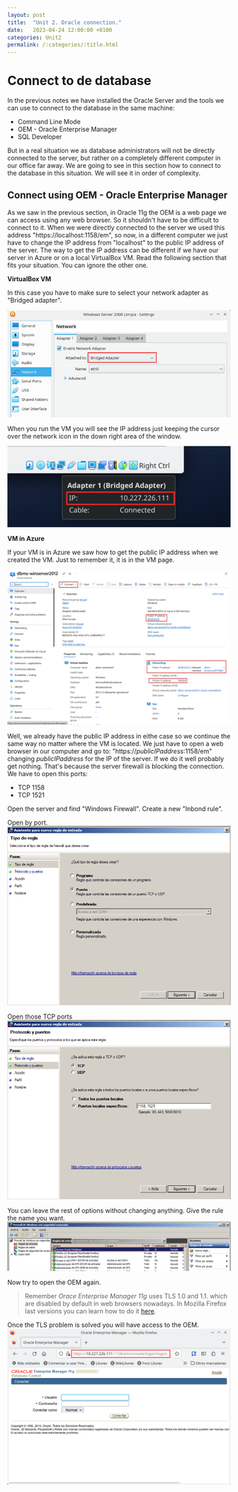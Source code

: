 ```yaml
---
layout: post
title:  "Unit 2. Oracle connection."
date:   2023-04-24 12:00:00 +0100
categories: Unit2
permalink: /:categories/:title.html
---
```

# Connect to de database

In the previous notes we have installed the Oracle Server and the tools we can use to connect to the database in the same machine:

- Command Line Mode
- OEM - Oracle Enterprise Manager
- SQL Developer

But in a real situation we as database administrators will not be directly connected to the server, but rather on a completely different computer in our office far away. We are going to see in this section how to connect to the database in this situation. We will see it in order of complexity.

## Connect using OEM - Oracle Enterprise Manager

As we saw in the previous section, in Oracle 11g the OEM is a web page we can access using any web browser. So it shouldn't have to be difficult to connect to it. When we were directly connected to the server we used this address "https://localhost:1158/em", so now, in a different computer we just have to change the IP address from "localhost" to the public IP address of the server. The way to get the IP address can be different if we have our server in Azure or on a local VirtualBox VM. Read the following section that fits your situation. You can ignore the other one.

**VirtualBox VM**

In this case you have to make sure to select your network adapter as "Bridged adapter".

![connection](../assets/Oracle_connection/connection01.png)

When you run the VM you will see the IP address just keeping the cursor over the network icon in the down right area of the window.

![connection](../assets/Oracle_connection/connection02.png)

**VM in Azure**

If your VM is in Azure we saw how to get the public IP address when we created the VM. Just to remember it, it is in the VM page.

![WindowsServerInstallation](../assets/Windows_Server_in_Azure/16.png)

Well, we already have the public IP address in eithe case so we continue the same way no matter where the VM is located. We just have to open a web browser in our computer and go to: "https://*publicIPaddress*:1158/em" changing *publicIPaddress* for the IP of the server. If we do it well probably get nothing. That's because the server firewall is blocking the connection. We have to open this ports:

- TCP 1158
- TCP 1521

Open the server and find "Windows Firewall". Create a new "Inbond rule".

Open by port.
![connection](../assets/Oracle_connection/connection03.png)

Open those TCP ports
![connection](../assets/Oracle_connection/connection04.png)

You can leave the rest of options without changing anything. Give the rule the name you want.
![connection](../assets/Oracle_connection/connection05.png)

Now try to open the OEM again.

> Remember *Orace Enterprise Manager 11g* uses TLS 1.0 and 1.1. which are disabled by default in web browsers nowadays. In Mozilla Firefox last versions you can learn how to do it [here](https://support.mozilla.org/en-US/questions/1101896).

Once the TLS problem is solved you will have access to the OEM.
![connection](../assets/Oracle_connection/connection06.png)

